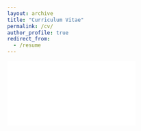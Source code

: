 ```yaml
---
layout: archive
title: "Curriculum Vitae"
permalink: /cv/
author_profile: true
redirect_from:
  - /resume
---
```


<embed src="nhauzenb.github.io/files/NH_CV_March2023.pdf" type="application/pdf" />
